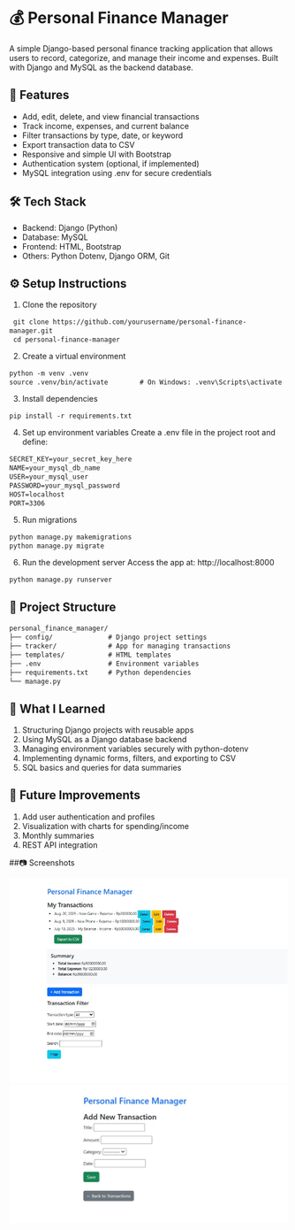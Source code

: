 # 💰 Personal Finance Manager

A simple Django-based personal finance tracking application that allows users to record, categorize, and manage their income and expenses. Built with Django and MySQL as the backend database.

## 📌 Features

- Add, edit, delete, and view financial transactions
- Track income, expenses, and current balance
- Filter transactions by type, date, or keyword
- Export transaction data to CSV
- Responsive and simple UI with Bootstrap
- Authentication system (optional, if implemented)
- MySQL integration using .env for secure credentials

## 🛠️ Tech Stack

- Backend: Django (Python)
- Database: MySQL
- Frontend: HTML, Bootstrap
- Others: Python Dotenv, Django ORM, Git

## ⚙️ Setup Instructions
  
  1. Clone the repository
     
  ```
   git clone https://github.com/yourusername/personal-finance-manager.git
   cd personal-finance-manager
   ```

  2. Create a virtual environment
     
    
    python -m venv .venv
    source .venv/bin/activate        # On Windows: .venv\Scripts\activate
    
    
  3. Install dependencies

       
    pip install -r requirements.txt
    
    
  4. Set up environment variables
     Create a .env file in the project root and define:
     
    
    SECRET_KEY=your_secret_key_here
    NAME=your_mysql_db_name
    USER=your_mysql_user
    PASSWORD=your_mysql_password
    HOST=localhost
    PORT=3306
    
  
  5. Run migrations

    
    python manage.py makemigrations
    python manage.py migrate
    
 
  6. Run the development server
    Access the app at: http://localhost:8000

    
    python manage.py runserver
    
    
## 📁 Project Structure
    
    personal_finance_manager/
    ├── config/              # Django project settings
    ├── tracker/             # App for managing transactions
    ├── templates/           # HTML templates
    ├── .env                 # Environment variables
    ├── requirements.txt     # Python dependencies
    └── manage.py
    

## 🧠 What I Learned
  1. Structuring Django projects with reusable apps
  2. Using MySQL as a Django database backend
  3. Managing environment variables securely with python-dotenv
  4. Implementing dynamic forms, filters, and exporting to CSV
  5. SQL basics and queries for data summaries

## 📌 Future Improvements
  1. Add user authentication and profiles
  2. Visualization with charts for spending/income
  3. Monthly summaries
  4. REST API integration

##📷 Screenshots

![Dashboard View](screenshots/mainpage.jpg)
![Dashboard View](screenshots/addform.jpg)






   

